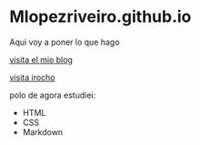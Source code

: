 # Mlopezriveiro.github.io
Aqui voy a poner lo que hago


[visita el mio blog](https://mlopezriveiro.wordpress.com/)


[visita irocho](https://irocho.wordpress.com/)

polo de agora estudiei:
* HTML
* CSS
* Markdown
